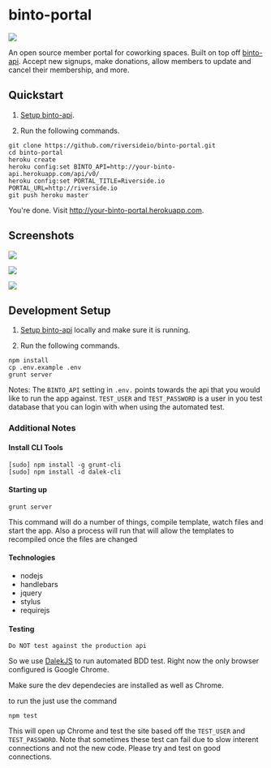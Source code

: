 # binto-portal

![](https://raw2.github.com/riversideio/binto-api/master/binto.jpg)

An open source member portal for coworking spaces. Built on top off [binto-api](http://github.com/riversideio/binto-api). Accept new signups, make donations, allow members to update and cancel their membership, and more.

## Quickstart

1. [Setup binto-api](https://github.com/riversideio/binto-api).

2. Run the following commands.

```
git clone https://github.com/riversideio/binto-portal.git
cd binto-portal
heroku create
heroku config:set BINTO_API=http://your-binto-api.herokuapp.com/api/v0/
heroku config:set PORTAL_TITLE=Riverside.io PORTAL_URL=http://riverside.io
git push heroku master
```

You're done. Visit <http://your-binto-portal.herokuapp.com>. 

## Screenshots

![](https://raw2.github.com/riversideio/binto-portal/master/screenshots/signup.png)

![](https://raw2.github.com/riversideio/binto-portal/master/screenshots/update.png)

![](https://raw2.github.com/riversideio/binto-portal/master/screenshots/plan.png)

## Development Setup

1. [Setup binto-api](https://github.com/riversideio/binto-api#development-setup) locally and make sure it is running.

2. Run the following commands.


```
npm install
cp .env.example .env
grunt server
```

Notes: The `BINTO_API` setting in `.env.` points towards the api that you would like to run the app against. `TEST_USER` and `TEST_PASSWORD` is a user in you test database that you can login with when using the automated test.

### Additional Notes

#### Install CLI Tools

```
[sudo] npm install -g grunt-cli
[sudo] npm install -d dalek-cli
```

#### Starting up

```
grunt server
```

This command will do a number of things, compile template, watch files and start the app. Also a process will run that will allow the templates to recompiled once the files are changed

#### Technologies

- nodejs
- handlebars
- jquery
- stylus
- requirejs

#### Testing

`Do NOT test against the production api`

So we use [DalekJS](http://dalekjs.com/index.html) to run automated BDD test. Right now the only browser configured is Google Chrome.

Make sure the dev dependecies are installed as well as Chrome.

to run the just use the command

```
npm test
```

This will open up Chrome and test the site based off the `TEST_USER` and `TEST_PASSWORD`. Note that sometimes these test can fail due to slow interent connections and not the new code. Please try and test on good connections.
